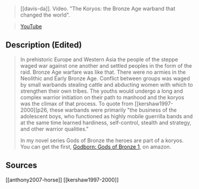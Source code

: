 > [[davis-da]]. Video. "The Koryos: the Bronze Age warband that changed the world". 

> [YouTube](https://youtu.be/LbIwi1HxmpE)


## Description (Edited)
> In prehistoric Europe and Western Asia the people of the steppe waged war against one another and settled peoples in the form of the raid. Bronze Age warfare was like that. There were no armies in the Neolithic and Early Bronze Age. Conflict between groups was waged by small warbands stealing cattle and abducting women with which to strengthen their own tribes. The youths would undergo a long and complex warrior initiation on their path to manhood and the koryos was the climax of that process. To quote from [[kershaw1997-2000]]p26, these warbands were primarily "the business of the adolescent boys, who functioned as highly mobile guerrilla bands and at the same time learned hardiness, self-control, stealth and strategy, and other warrior qualities."
> 
>   In my novel series Gods of Bronze the heroes are part of a koryos. You can get the first, [Godborn: Gods of Bronze 1](https://amzn.to/3nm2au1), on amazon.


## Sources
[[anthony2007-horse]]
[[kershaw1997-2000]]